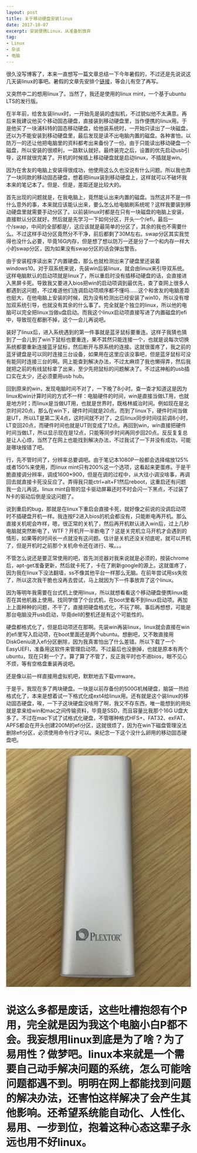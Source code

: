 ```yaml
---
layout: post
title: 关于移动硬盘安装linux
date: 2017-10-07
excerpt: 安装便携Linux，从准备到放弃
tag:
- Linux
- 杂谈
- 电脑
---
```


很久没写博客了，本来一直想写一篇文章总结一下今年暑假的，不过还是先说说这几天装linux的事吧。暑假的文章先安排个[链接](http://windfire007.com/lvyb2017/)，等会儿有空了再写。

又突然中二的想用linux了。当然了，我还是使用的linux mint，一个基于ubuntu LTS的发行版。

在半年前，给舍友装linux时，一开始先是装的虚拟机，不过貌似他不太满意。再后来我建议他买个移动固态硬盘，直接装到移动硬盘里，当作便携的linux用。于是他买了一块浦科特的固态移动硬盘，给他装系统时，一开始只读出了一块磁盘，还以为不能安装到移动硬盘里，最后发现是读不出电脑内置的磁盘。各种害怕，以防万一的还让他把电脑里的资料都考出来备份了一份。由于只能读出移动硬盘一个磁盘，所以安装的很顺利，一路默认就好。最终装完之后，设置的优先启动usb引导，这样就很完美了。开机的时候插上移动硬盘就是启动linux，不插就是win。

因为在舍友的电脑上安装得很成功，他使用这么久也没说有什么问题。所以我也弄了一块同款的移动固态硬盘，想着把linux装到移动硬盘上，这样就可以不破坏我本来的笔记本了。但是、但是，差距还是比较大的。

首先出现的问题就是，在我电脑上，竟然能认出来内置的磁盘。当然这并不是一件什么意外的事，本来就应该能认出来，要么怎么给电脑刷系统呢？这样我要装到移动硬盘里就需要手动分区了。以前装linux时都是在只有一块磁盘的电脑上安装，直接默认分区就好。然后就是先学习一下如何分区，开头一个/efi，最后一个/swap，中间的全部都是/，这应该就是最简单的分区了，其余的我也不需要什么。不过这样手动分区竟然分不干净，前后都剩了30M左右。swap分区其实我觉得也没什么必要，毕竟16G内存，但是想了想以防万一还是分了一个和内存一样大小的swap分区，因为如果没有swap分区的话会弹出警告。

由于安装程序读出来了内置硬盘，那么也就检测出来了硬盘里还装着windows10。对于双系统来说，先装win后装linux，就会由linux来引导双系统。这样电脑默认的启动项就是linux了，所以重启时没有插移动硬盘的话，会直接进入黑屏卡死。导致我又要进入bios把win的启动项调到最优先，查了查网上很多人都遇到这问题，不过难道他们连调启动项顺序都不懂吗……这个和舍友的电脑差距也挺大，在他电脑上安装的时候，因为没有检测出已经安装了win10，所以没有增加双系统引导，也就没有其余的什么事了。完全就是个独立的linux，所以他的电脑可以完全把linux当做u盘启动。而我这个linux启动项直接写进了内置磁盘的efi中，导致现在都删不掉，这个一会儿再说吧。

装好了linux后，进入系统遇到的第一件事就是蓝牙鼠标要重连。这样子我猜也猜到了一会儿到了win下鼠标也要重连，果不其然只能连接一个，也就是说每次切换系统都要重新连接蓝牙鼠标，然后断开与原系统的连接。这就很蛋疼了，我之前的蓝牙键盘是可以同时连接三台设备，如果用在这里应该没事吧，但是蓝牙鼠标可没有能同时连接三台的啊。网上能查到解决办法，不过太麻烦了我也懒得弄，然后我就把之前的有线鼠标拿了出来，至少先把鼠标的问题解决了。不过这神船的usb插口实在太少，还必须要用usb hub。

回到原来的win，发现电脑时间不对了，一下晚了8小时。查一查才知道这是因为linux和win计算时间的方式不一样：电脑硬件的时间，win是直接当做LT用，也就是地方时；而linux是当做UT用，也就是世界时，既格林威治时间。例如现在是北京时间20点，那么在win下，硬件时间就是20点。而到了linux下，硬件时间当做是UT，所以LT是第二天4点，这时间就不对了，之后linux同步时间往前调8小时，LT变回20点，而硬件时间也就是UT则变成了12点。再回到win，win直接把硬件时间当做LT，所以显示现在是12点，只能等同步时间再同步回20点。反反复复总是让人心烦，当然了在网上也能找到解决办法，不过我试了一下并没有成功，可能是哪块按错了吧。

行，先不管时间了，分辨率总要调吧。由于笔记本1080P一般都会选择缩放125%或者150%来使用，而linux mint只有200%这一个选项，这看起来更蛋疼。于是干脆直接调分辨率，调成1600*900，但是在调的过程中，从大往小调没啥事，再调回去就直接卡死没反应了。弄得我只能ctrl+alt+F1然后reboot，这重启还有问题我一会儿再说。linux mint自带的显卡驱动屏幕还时不时会闪一下黑点，不过装了N卡的驱动后倒是没这问题了。

说到重启的bug，那就是在linux下重启会直接卡死，就好像之前说的没调启动项时不插硬盘开机一样。我连按F2进入bios的机会都没有，只能断电再开机。那么直接关机呢会咋样，嗯，很正常的关机了，然后再开机默认进入win后，过上几秒电脑就突然断电了，WTF？开机开一半断电了？这是关完机立马开机才会遇到的情形，如果等的时间长一点就没有这问题。估计是关机还没关彻底呢，就可以开机了，但是开机时之前那个关机命令还在进行、唉。。。

不管怎么说还是要正常使用的吧，首先浏览器对我来说就是必须的，按装chrome后，apt-get准备更新，然后就卡死了，卡在了刷新google的源上。这就蛋疼了，因为我在linux下没法翻墙，ss不像其他平台一样那么无脑。在前年尝试用ss失败了，所以这次我干脆也没再去尝试，马上就因为下一件事放弃了这个linux。

因为等明年我需要在台式机上使用linux，所以就想看看这个移动硬盘便携linux能否在其他机器上使用。找同学借了个台式机，在boot里看不到linux启动项。再加上上面种种的问题，不干了，直接把硬盘格式化，不玩了啊。事后再想想，可能是那台电脑没开usb启动，毕竟dell的整机还是有这个可能性的。

硬盘都格式化了，但是启动项还在那啊。先装win再装linux，linux就会直接在win的efi里写入启动项，在boot里面还是两个ubuntu。想删吧，又不敢直接用DiskGeniu进入efi分区删除，因为我真害怕出了什么差错。所以下载了一个EasyUEFI，准备用这软件来管理启动项。不过最后也没删掉，也就是原本有两个ubuntu，现在只剩一个了。算了算了不管了，反正我平时也不进bios，眼不见心不烦，等有空格盘重装再说吧。

还是像以前一样直接用虚拟机吧，默默地去下载vmware。

于是乎，我现在多了两块硬盘。一块是以前存备份的500G机械硬盘，脑袋一热给格式化了，本来是想着试一下格式化成ext4给linux用。还有就是这个装linux的移动固态硬盘，唉，一下子这块硬盘没啥用了啊，我又不存东西，唯一能想到的用处就是拿来给win和mac之间传输资料，毕竟是SSD，而且容量比我那个16G U盘大多了。不过在mac下试了试格式化硬盘，不管哪种格式HFS+、FAT32、exFAT、APFS都会在开头创建200M的efi分区，这就很烦了，因为在win下磁盘管理没法删除efi分区，必须使用命令行才可以。来纪念一下这个没什么卵用的移动固态硬盘吧。

![0010](../img/0010.jpg)

# 说这么多都是废话，这些吐槽抱怨有个P用，完全就是因为我这个电脑小白P都不会。我妄想用linux到底是为了啥？为了易用性？做梦吧。linux本来就是一个需要自己动手解决问题的系统，怎么可能啥问题都遇不到。明明在网上都能找到问题的解决办法，还害怕这样解决了会产生其他影响。还希望系统能自动化、人性化、易用、一步到位，抱着这种心态这辈子永远也用不好linux。